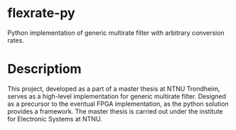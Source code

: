 # flexrate-py
Python implementation of generic multirate filter with arbitrary conversion rates. 

# Descriptiom
This project, developed as a part of a master thesis at NTNU Trondheim, serves as a high-level implementation for generic multirate filter. Designed as a precursor to the eventual FPGA implementation, as the python solution provides a framework. The master thesis is carried out under the institute for Electronic Systems at NTNU.
